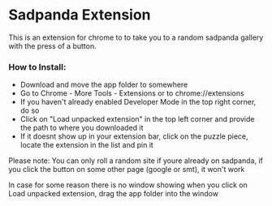# Sadpanda Extension

This is an extension for chrome to to take you to a random sadpanda gallery with the press of a button.

### How to Install:

- Download and move the app folder to somewhere
- Go to Chrome - More Tools - Extensions or to chrome://extensions
- If you haven't already enabled Developer Mode in the top right corner, do so
- Click on "Load unpacked extension" in the top left corner and provide the path to where you downloaded it
- If it doesnt show up in your extension bar, click on the puzzle piece, locate the extension in the list and pin it


Please note: You can only roll a random site if youre already on sadpanda, if you click the button on some other page (google or smt), it won't work


In case for some reason there is no window showing when you click on Load unpacked extension, drag the app folder into the window
